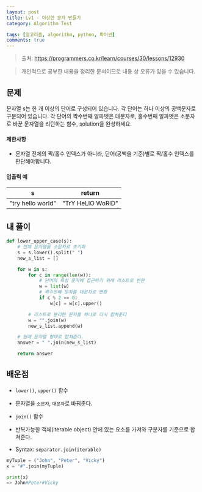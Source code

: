 ```yaml
---
layout: post
title: Lv1 - 이상한 문자 만들기
category: Algorithm Test

tags: [알고리즘, algorithm, python, 파이썬]
comments: true
---
```

> 출처: https://programmers.co.kr/learn/courses/30/lessons/12930

> 개인적으로 공부한 내용을 정리한 문서이므로 내용 상 오류가 있을 수 있습니다.

## 문제
문자열 s는 한 개 이상의 단어로 구성되어 있습니다. 각 단어는 하나 이상의 공백문자로 구분되어 있습니다. 각 단어의 짝수번째 알파벳은 대문자로, 홀수번째 알파벳은 소문자로 바꾼 문자열을 리턴하는 함수, solution을 완성하세요.


#### 제한사항
- 문자열 전체의 짝/홀수 인덱스가 아니라, 단어(공백을 기준)별로 짝/홀수 인덱스를 판단해야합니다.


#### 입출력 예

s | return
:---------:  | :-----------:
"try hello world" |	"TrY HeLlO WoRlD"

## 내 풀이
```python
def lower_upper_case(s):
    # 전체 문자열을 소문자로 초기화
    s = s.lower().split(" ")
    new_s_list = []

    for w in s:
        for c in range(len(w)):
            # 단어의 특정 문자에 접근하기 위해 리스트로 변환
            w = list(w)
            # 짝수번째 문자를 대문자로 변환
            if c % 2 == 0:
                w[c] = w[c].upper()

        # 리스트로 분리한 문자를 하나로 다시 합쳐준다
        w = "".join(w)
        new_s_list.append(w)

    # 원래 문자열 형태로 합쳐준다.
    answer = " ".join(new_s_list)

    return answer
```

## 배운점
- `lower()`, `upper()` 함수
- 문자열을 `소문자`, `대문자`로 바꿔준다.

- `join()` 함수
- 반복가능한 객체(iterable object) 안에 있는 요소를 가져와 구분자를 기준으로 합쳐준다.
- Syntax: `separator.join(iterable)`

```python
myTuple = ("John", "Peter", "Vicky")
x = "#".join(myTuple)

print(x)
=> John#Peter#Vicky
```